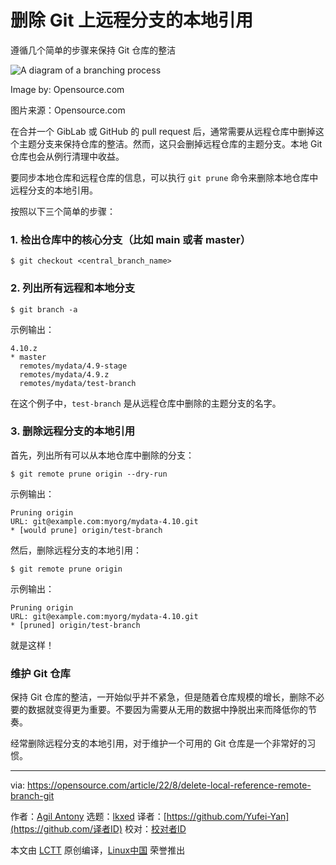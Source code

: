 [#]: subject: "Delete the local reference to a remote branch in Git"
[#]: via: "https://opensource.com/article/22/8/delete-local-reference-remote-branch-git"
[#]: author: "Agil Antony https://opensource.com/users/agantony"
[#]: collector: "lkxed"
[#]: translator: "Yufei-Yan"
[#]: reviewer: " "
[#]: publisher: " "
[#]: url: " "

删除 Git 上远程分支的本地引用
======

遵循几个简单的步骤来保持 Git 仓库的整洁

![A diagram of a branching process][1]

Image by: Opensource.com

图片来源：Opensource.com

在合并一个 GibLab 或 GitHub 的 pull request 后，通常需要从远程仓库中删掉这个主题分支来保持仓库的整洁。然而，这只会删掉远程仓库的主题分支。本地 Git 仓库也会从例行清理中收益。

要同步本地仓库和远程仓库的信息，可以执行 `git prune` 命令来删除本地仓库中远程分支的本地引用。

按照以下三个简单的步骤：

### 1. 检出仓库中的核心分支（比如 main 或者 master）

```
$ git checkout <central_branch_name>
```

### 2. 列出所有远程和本地分支

```
$ git branch -a
```

示例输出：

```
4.10.z
* master
  remotes/mydata/4.9-stage
  remotes/mydata/4.9.z
  remotes/mydata/test-branch
```

在这个例子中，`test-branch` 是从远程仓库中删除的主题分支的名字。

### 3. 删除远程分支的本地引用

首先，列出所有可以从本地仓库中删除的分支：

```
$ git remote prune origin --dry-run
```

示例输出：

```
Pruning origin
URL: git@example.com:myorg/mydata-4.10.git
* [would prune] origin/test-branch
```

然后，删除远程分支的本地引用：

```
$ git remote prune origin
```

示例输出：

```
Pruning origin
URL: git@example.com:myorg/mydata-4.10.git
* [pruned] origin/test-branch
```

就是这样！

### 维护 Git 仓库

保持 Git 仓库的整洁，一开始似乎并不紧急，但是随着仓库规模的增长，删除不必要的数据就变得更为重要。不要因为需要从无用的数据中挣脱出来而降低你的节奏。

经常删除远程分支的本地引用，对于维护一个可用的 Git 仓库是一个非常好的习惯。

--------------------------------------------------------------------------------

via: https://opensource.com/article/22/8/delete-local-reference-remote-branch-git

作者：[Agil Antony][a]
选题：[lkxed][b]
译者：[https://github.com/Yufei-Yan](https://github.com/译者ID)
校对：[校对者ID](https://github.com/校对者ID)

本文由 [LCTT](https://github.com/LCTT/TranslateProject) 原创编译，[Linux中国](https://linux.cn/) 荣誉推出

[a]: https://opensource.com/users/agantony
[b]: https://github.com/lkxed
[1]: https://opensource.com/sites/default/files/lead-images/freesoftwareway_law3.png
